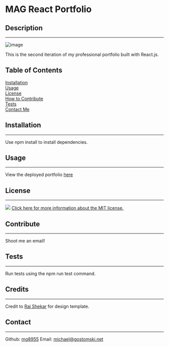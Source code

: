 # MAG React Portfolio
 ## Description
 ---
 ![image](https://user-images.githubusercontent.com/113604486/206924006-1a87dd9c-d559-4c94-ab36-d6c9d0362e56.png)

 This is the second iteration of my professional portfolio built with React.js.
 ## Table of Contents
 [Installation](#installation)  
   [Usage](#usage)  
    [License](#license)  
     [How to Contribute](#contribute)  
      [Tests](#tests)  
       [Contact Me](#contact)
 ## Installation
 ---
 Use npm install to install dependencies.
 ## Usage
 ---
 View the deployed portfolio [here](https://mg8955.github.io/MAG-Portfolio/)
 ## License
 ---
 ![](https://img.shields.io/badge/license-MIT-brightgreen) [Click here for more information about the MIT license.](https://choosealicense.com/licenses/mit/)
 
 ## Contribute
 ---
 Shoot me an email!
 ## Tests
 ---
 Run tests using the npm run test command.
 ## Credits
 ---
 Credit to [Raj Shekar](https://github.com/rajshekhar26/cleanfolio) for design template.
 ## Contact
 ---
 Github: [mg8955](https://github.com/mg8955)
Email: michael@gostomski.net
